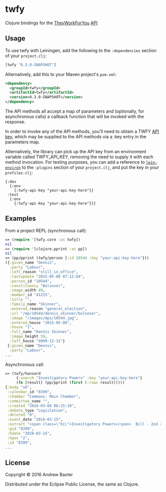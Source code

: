 # twfy

Clojure bindings for the [TheyWorkForYou](http://www.theyworkforyou.com) [API](http://www.theyworkforyou.com/api/)

## Usage

To use twfy with Leiningen, add the following to the `:dependencies` section of your `project.clj`:

```clojure
[twfy "0.3.0-SNAPSHOT"]
```

Alternatively, add this to your Maven project's `pom.xml`:

```xml
<dependency>
  <groupId>twfy</groupId>
  <artifactId>twfy</artifactId>
  <version>0.3.0-SNAPSHOT</version>
</dependency>
```
The API methods all accept a map of parameters and (optionally, for asynchronous calls) a callback function that will be invoked with the response.

In order to invoke any of the API methods, you'll need to obtain a TWFY [API key](http://www.theyworkforyou.com/api/key), which may be supplied to the API methods via a :key entry in the parameters map.

Alternatively, the library can pick up the API key from an environment variable called TWFY_API_KEY, removing the need to supply it with each method invocation.  For testing purposes, you can add a reference to [`lein-environ`](https://github.com/weavejester/environ) to the `:plugins` section of your `project.clj`, and put the key in your `profiles.clj`:
```
{:dev
  {:env
    {:twfy-api-key "your-api-key-here"}}
 :test
  {:env
    {:twfy-api-key "your-api-key-here"}}}
```

## Examples

From a project REPL (synchronous call):

```clojure
=> (require '[twfy.core :as twfy])
nil
=> (require '[clojure.pprint :as pp])
nil
=> (pp/pprint (twfy/person {:id 10544 :key "your-api-key-here"}))
({:given_name "Dennis",
  :party "Labour",
  :left_reason "still_in_office",
  :lastupdate "2015-05-08 07:12:04",
  :person_id "10544",
  :constituency "Bolsover",
  :image_width 49,
  :member_id "41215",
  :title "",
  :family_name "Skinner",
  :entered_reason "general_election",
  :url "/mp/10544/dennis_skinner/bolsover",
  :image "/images/mps/10544.jpg",
  :entered_house "2015-05-08",
  :house "1",
  :full_name "Dennis Skinner",
  :image_height 59,
  :left_house "9999-12-31"}
 {:given_name "Dennis",
  :party "Labour",
...
```
Asynchronous call:
```clojure
=> (twfy/hansard
     {:search "Investigatory Powers" :key "your-api-key-here"}
     (fn [result] (pp/pprint (first (:rows result)))))
{:body "uk",
 :calendar_id "8399",
 :chamber "Commons: Main Chamber",
 :committee_name "",
 :created "2016-03-04 06:25:10",
 :debate_type "Legislation",
 :deleted "0",
 :event_date "2016-03-15",
 :extract "<span class=\"hi\">Investigatory Powers</span>  Bill - 2nd reading &#8211; Theresa May. <span class=\"future_meta\">Legislation</span>",
 :gid "8399",
 :hdate "2016-03-15",
 :hpos "2",
 :id "8399",
...
```

## License

Copyright &copy; 2016 Andrew Baxter

Distributed under the Eclipse Public License, the same as Clojure.
